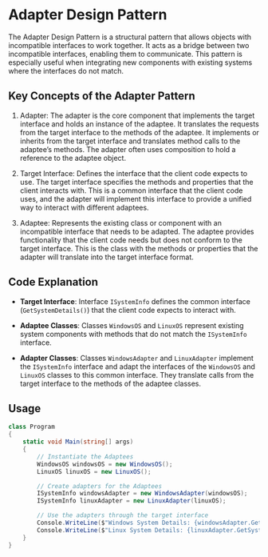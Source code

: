 ﻿# Adapter Design Pattern

The Adapter Design Pattern is a structural pattern that allows objects with incompatible interfaces to work together. It acts as a bridge between two incompatible interfaces, enabling them to communicate. This pattern is especially useful when integrating new components with existing systems where the interfaces do not match.

## Key Concepts of the Adapter Pattern

1. Adapter:
The adapter is the core component that implements the target interface and holds an instance of the adaptee. It translates the requests from the target interface to the methods of the adaptee.
It implements or inherits from the target interface and translates method calls to the adaptee’s methods. The adapter often uses composition to hold a reference to the adaptee object.

2. Target Interface:
Defines the interface that the client code expects to use. The target interface specifies the methods and properties that the client interacts with.
This is a common interface that the client code uses, and the adapter will implement this interface to provide a unified way to interact with different adaptees.

3. Adaptee:
Represents the existing class or component with an incompatible interface that needs to be adapted. The adaptee provides functionality that the client code needs but does not conform to the target interface.
This is the class with the methods or properties that the adapter will translate into the target interface format.

## Code Explanation

* **Target Interface**:
Interface `ISystemInfo` defines the common interface (`GetSystemDetails()`) that the client code expects to interact with.

* **Adaptee Classes**:
Classes `WindowsOS` and `LinuxOS` represent existing system components with methods that do not match the `ISystemInfo` interface.

* **Adapter Classes**:
Classes `WindowsAdapter` and `LinuxAdapter` implement the `ISystemInfo` interface and adapt the interfaces of the `WindowsOS` and `LinuxOS` classes to this common interface. They translate calls from the target interface to the methods of the adaptee classes.

## Usage

```csharp
class Program
{
    static void Main(string[] args)
    {
        // Instantiate the Adaptees
        WindowsOS windowsOS = new WindowsOS();
        LinuxOS linuxOS = new LinuxOS();

        // Create adapters for the Adaptees
        ISystemInfo windowsAdapter = new WindowsAdapter(windowsOS);
        ISystemInfo linuxAdapter = new LinuxAdapter(linuxOS);

        // Use the adapters through the target interface
        Console.WriteLine($"Windows System Details: {windowsAdapter.GetSystemDetails()}");
        Console.WriteLine($"Linux System Details: {linuxAdapter.GetSystemDetails()}");
    }
}
```